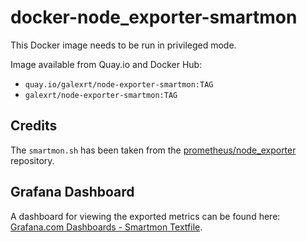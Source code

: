 # docker-node_exporter-smartmon

This Docker image needs to be run in privileged mode.

Image available from Quay.io and Docker Hub:
* `quay.io/galexrt/node-exporter-smartmon:TAG`
* `galexrt/node-exporter-smartmon:TAG`

## Credits

The `smartmon.sh` has been taken from the [prometheus/node_exporter](https://github.com/prometheus/node_exporter) repository.

## Grafana Dashboard

A dashboard for viewing the exported metrics can be found here: [Grafana.com Dashboards - Smartmon Textfile](https://grafana.com/dashboards/3992).
